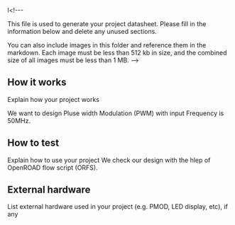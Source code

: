 l<!---

This file is used to generate your project datasheet. Please fill in the information below and delete any unused
sections.

You can also include images in this folder and reference them in the markdown. Each image must be less than
512 kb in size, and the combined size of all images must be less than 1 MB.
-->

## How it works

Explain how your project works

We want to design Pluse width Modulation (PWM) with input Frequency is 50MHz.

## How to test

Explain how to use your project
We check our design with the hlep of OpenROAD flow script (ORFS).

## External hardware

List external hardware used in your project (e.g. PMOD, LED display, etc), if any
